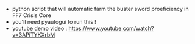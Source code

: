- python script that will automatic farm the buster sword proeficiency in FF7 Crisis Core
- you'll need pyautogui to run this !
- youtube demo video : https://www.youtube.com/watch?v=3APiTYKXrbM
